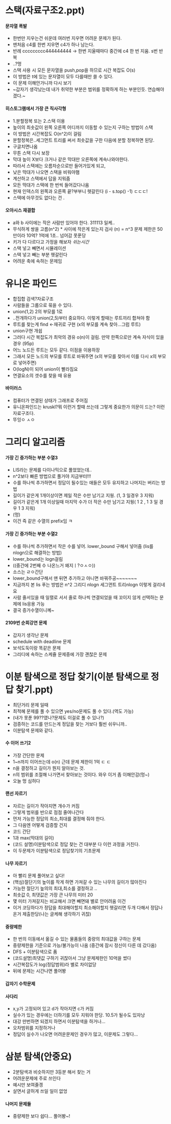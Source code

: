 # 스택(자료구조2.ppt)
#### 문자열 폭발
- 한번만 지우는건 쉬운데 여러번 지우면 어려운 문제가 된다.
- 맨처음 c4를 한번 지우면 c4가 하나 남는다. 
- 반례 ccccccccc444444444 -> 한번 지울때마다 중간에 c4 한 번 지움. s번 반복
- ..?멍
- 스택 사용 시 모든 문자열을 push,pop을 하므로 시간 복잡도 O(s)
- 이 방법은 t에 있는 문자열이 모두 다를때만 쓸 수 있다. 
- 이 문제 이해안가니까 다시 보기
- ~갑자기 생각났는데 내가 취약한 부분은 범위를 정확하게 하는 부분인듯. 연습해야겠다.~
#### 히스토그램에서 가장 큰 직사각형
- 1.분할정복 또는 2.스택 이용
- 높이의 최솟값이 왼쪽 오른쪽 어디까지 이동할 수 있는지 구하는 방법이 스택
- 이 방법은 시간복잡도 O(n^2)이 걸림
- 분할정복은..세그먼트 트리를 써서 최솟값을 구한 다음에 분할 정복하면 된당. 
- 구글치면나옴
- 무튼 스택 다시 보장
- 막대 높이 X보다 크거나 같은 막대만 오른쪽에 계속나와야한다.
- 따라서 스택에는 오름차순으로만 들어가있게 되고,
- 낮은 막대가 나오면 스택을 비워야햄
- 계산하고 스택에서 답을 지워줌
- 모든 막대가 스택에 한 번씩 들어갔다나옴
- 현재 인덱스의 왼쪽과 오른쪽 끝?부부니 헷갈린다 (i - s.top() -1) ㄷㄷㄷ!
- 스택에 아무것도 없다는 건 . 
#### 오아시스 재결합
- a와 b 사이에는 작은 사람만 있어야 한다. 311113 일케..
- 무식하게 쌍을 고름(n^2) * 사이에 작은게 있는지 검사 (n) = n^3 문제 제한은 50만이라 10억? 1억에 1초.. 넘어감 못푼당
- 키가 다 다르다고 가정을 해보자
*쉬는시간*
- 스택 넣고 빼면서 시뮬레이션
- 스택 넣고 빼는 부분 헷갈린다
- 어려운 축에 속하는 문제임
# 유니온 파인드
- 합집합 검색?자료구조
- 사람들을 그룹으로 묶을 수 있다. 
- union(1,2) 2의 부모를 1로
- ..전개하다가 union(2,5)부터 중요하다. 이렇게 할때는 루트끼리 합쳐야 함
- 루트를 찾는게 find <-재귀로 구현 (x의 부모를 계속 찾아...그럼 루트)
- union구현 개쉽
- 그러다 시간 복잡도가 최악의 경유 o(n)이 걸림. 만약 한쪽으로만 계속 자식이 있을 경우 (95p)
- 어느 노드든 루트는 모두 같다. 이점을 이용하장
- 그래서 모든 노드의 부모를 루트로 바꿔주면  (x의 부모를 찾아서 이를 다시 x의 부모로 넣어주면)
- O(logN)이 되어 union이 빨라짐요
- 연결요소의 갯수를 찾을 때 유용
#### 바이러스
- 컴퓨터가 연결된 상태가 그래프로 주어짐
- 유니온파인드는 kruskl?뭐 이런거 할때 쓰는데 그렇게 중요한가 의문이 드는? 이런 자료구조다.
- 뚜잉ㅇ ㅅㅇ
# 그리디 알고리즘
#### 가장 긴 증가하는 부분 수열3
- LIS라는 문제를 다이나믹으로 풀었었는데..
- n^2보다 빠른 방법으로 풀거야 지금부터!!!
- 수를 하나씩 추가하면서 정답이 될수있는 애들은 모두 유지하고 나머지는 버리는 방법
- 길이가 같은게 1개이상이면 제일 작은 수만 남기고 지웡. (1, 3 일경우 3 지워)
- 길이가 같은게 1개 이상일때 마지막 수가 더 작은 수만 남기고 지웡( 1 2 , 1 3 일 경우 1 3 지워)
- (멍) 
- 이건 즉 같은 수열의 prefix임 ㅋ
#### 가장 긴 증가하는 부분 수열2
- 수를 하나씩 추가하면서 작은 수를 넣어. lower_bound 구해서 넣어줌 (lis를 nlogn으로 해결하는 방법)
- lower_bound는 logn걸림
- ((중간에 2번째 수 나온느거 왜지ㅣ?ㅇㅅㅇ))
- 소스는 ㄹㅇ간단
- lower_bound구해서 맨 뒤면 추가하고 아니면 바꿔주공~~~~~~~
- 지금까지 본 lis 푸는 방법은 n^2 그리디 nlogn 세그먼트 트리nlogn 이렇게 걸리네요 
- 사람 줄서있을 때 일렬로 서서 줄로 하나씩 연결되었을 때 꼬이지 않게 선택하는 문제에 lis응용 가능
- 결국 증가수열이니꼐~ 
#### 2109번 순회강연 문제
- 갑자기 생각난 문제
- schedule with deadline 문제
- 보석도둑이랑 똑같은 문제 
- 그리디에 속하는 스케쥴 문제중에 가장 괜찮은 문제
# 이분 탐색으로 정답 찾기(이분 탐색으로 정답 찾기.ppt)
- 최단거리 문제 일때
- 최적혜 문제를 풀 수 있으면 yes/no문제도 풀 수 있다.(역도 가능)
- (내가 못푼 99??였나?문제도 이걸로 풀 수 있나?)
- 검증하는 코드를 만드는게 정답을 찾는 거보다 훨씬 쉬우니까..
- 이분탐색 문제와 같다. 
#### 수 이어 쓰기2
- 가장 간단한 문제
- 1~n까지 이어쓰는데 o(n) 근데 문제 제한이 1억 ㄷ ㄷ
- n을 결정하고 길이가 뭔지 알아보는 것. 
- n의 범위를 조절해 나가면서 찾아보는 것이다. 와우 이거 좀 이해안감(멍~)
- 오늘 멍 심허다 
#### 랜선 자르기
- 자르는 길이가 작아지면 개수가 커짐
- 그렇게 범위를 반으로 점점 줄여나간다
- 먼저 가능한 정답의 최소,최대를 결정해 줘야 한다.
- 그 다음엔 어떻게 검증할 건지
- 코드 간단
- 1과 max(막대의 길이)
- (코드 설명)이분탐색으로 정답 찾는 건 대부분 다 이런 과정을 거친다.
- 이 두문제가 이분탐색으로 정답찾기의 기초문제 
#### 나무 자르기
- 아 빨리 문제 풀어보고 싶다!
- (핵심)절단기의 높이를 작게 하면 가져갈 수 있는 나무의 길이가 많아진다
- 가능한 절단기 높의의 최대,최소를 결정하고 ..
- 최솟값 0, 최댓값은 가장 큰 나무의 미터 20
- 몇 미터 가져갈지는 비교해서 크면 빼면돼 별로 안어려움 이건
- 이거 코딩하다가 정답을 최대해야할지 최소해야할지 헷갈리면 두개 다해서 정답나온거 제출한당(나는 글케해 생각하기 귀찮)
#### 중량제한
- 한 번의 이동에서 옮길 수 있는 물품들의 중량의 최대값을 구하는 문제
- 중량제한을 기준으로 가능/불가능이 나옴
(중간에 잠시 정신이 다른 데 갔다옴)
- DFS + 이분탐색으로 품
- (코드설명)최댓값 구하기 귀찮아서 그냥 문제제한인 10억을 썼다
- 시간복잡도가 log(정답범위)라 별로 차이없당
- 뒤에 문제는 시간나면 풀어봥
#### 갑자기 수학문제
#### 사다리
- x,y가 고정되어 있고 d가 작아지면 c가 커짐
- 실수가 있는 경우에는 더하기를 모두 지워야 한당. 10.5가 될수도 있자낭
- 대강 만번하면 되겠지 하면서 이분탐색을 하거나...
- 오차범위를 지정하거나 
- 정답이 실수가 나오면 어려운문제인 경우가 많고, 이문제도 그렇다...
# 삼분 탐색(안중요)
- 2분탐색과 비슷하지만 3등분 해서 찾는 거
- 어려운문제에 주로 쓰인다
- 예시만 보여줄겡
- 살면서 글허게 쓰일 일이 없엉

#### 나머지 문제들
- 중량제한 보다 쉽다... 풀어봥~!

